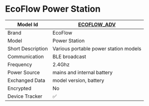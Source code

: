 # EcoFlow Power Station

|Model Id|[ECOFLOW_ADV](https://github.com/theengs/decoder/blob/development/src/devices/ECOFLOW_ADV_json.h)|
|-|-|
|Brand|EcoFlow|
|Model|Power Station|
|Short Description|Various portable power station models|
|Communication|BLE broadcast|
|Frequency|2.4Ghz|
|Power Source|mains and internal battery|
|Exchanged Data|model version, battery|
|Encrypted|No|
|Device Tracker|&#9989;|
